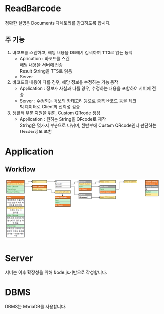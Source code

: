 # ReadBarcode
정확한 설명은 Documents 디렉토리를 참고하도록 합시다.  
## <strong>주 기능</strong>
1. 바코드를 스캔하고, 해당 내용을 DB에서 검색하여 TTS로 읽는 동작
    - Apllication : 바코드를 스캔  
    해당 내용을 서버에 전송  
    Result String을 TTS로 읽음
    - Server
1. 바코드의 내용이 다를 경우, 해당 정보를 수정하는 기능 동작
    - Application : 정보가 사실과 다를 경우, 수정하는 내용을 포함하여 서버에 전송
    - Server : 수정되는 정보의 카테고리 등으로 중복 바코드 등을 체크  
    빅 데이터로 Client의 신뢰성 검증
1. 생활적 부분 지원을 위한, Custom QRcode 생성
    - Application : 원하는 String을 QRcode로 제작  
    String은 몇가지 부분으로 나뉘며, 전반부에 Custom QRcode인지 판단하는 Header정보 포함

# Application
## Workflow
![Workflow](Documents\Application_Workflow.png)


# Server
서버는 이후 확장성을 위해 Node.js기반으로 작성합니다.


# DBMS
DBMS는 MariaDB를 사용합니다.